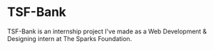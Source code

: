 # TSF-Bank
TSF-Bank is an internship project I've made as a Web Development &amp; Designing intern at The Sparks Foundation.
